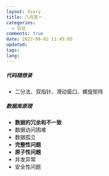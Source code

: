 ```yaml
---
layout: diary
title: 八月其一
categories:
  - 日记
comments: true
date: 2023-08-02 11:45:05
updated:
tags:
lang:
---
```

##### 代码随想录  

* 二分法、双指针、滑动窗口、螺旋矩阵

##### 数据库原理  

* **数据的冗余和不一致**
* 数据访问困难
* 数据孤立
* **完整性问题**
* **原子性问题**
* 并发异常
* 安全性问题
